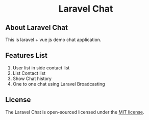 <h1 align="center">Laravel Chat</h1>


## About Laravel Chat

This is laravel + vue js demo chat application. 

## Features List
   1. User list in side contact list
   2. List Contact list 
   3. Show Chat history
   4. One to one chat using Laravel Broadcasting  
## License

The Laravel Chat is open-sourced  licensed under the [MIT license](https://opensource.org/licenses/MIT).
